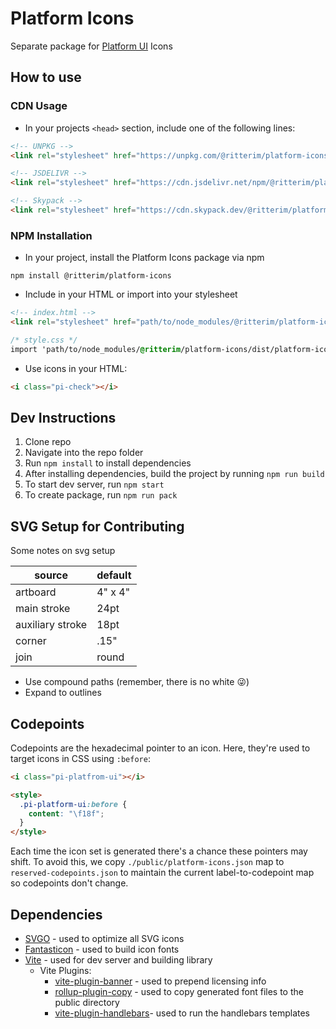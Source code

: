 # Platform Icons
Separate package for [Platform UI](https://github.com/ritterim/platform-ui) Icons

## How to use

### CDN Usage
- In your projects `<head>` section, include one of the following lines:

```html
<!-- UNPKG -->
<link rel="stylesheet" href="https://unpkg.com/@ritterim/platform-icons/dist/platform-icons.css"/>

<!-- JSDELIVR -->
<link rel="stylesheet" href="https://cdn.jsdelivr.net/npm/@ritterim/platform-icons/dist/platform-icons.css"/>

<!-- Skypack -->
<link rel="stylesheet" href="https://cdn.skypack.dev/@ritterim/platform-icons/dist/platform-icons.css"/>
```

### NPM Installation
- In your project, install the Platform Icons package via npm

```
npm install @ritterim/platform-icons
```

- Include in your HTML or import into your stylesheet
```html
<!-- index.html -->
<link rel="stylesheet" href="path/to/node_modules/@ritterim/platform-icons/dist/platform-icons.css"/>
```

```css
/* style.css */
import 'path/to/node_modules/@ritterim/platform-icons/dist/platform-icons.css'
```

- Use icons in your HTML:
```html
<i class="pi-check"></i>
```

## Dev Instructions
1. Clone repo
2. Navigate into the repo folder
3. Run `npm install` to install dependencies
4. After installing dependencies, build the project by running `npm run build`
5. To start dev server, run `npm start`
6. To create package, run `npm run pack`

## SVG Setup for Contributing

Some notes on svg setup

| source | default |
|---|---|
| artboard | 4" x 4" |
| main stroke | 24pt |
| auxiliary stroke | 18pt |
| corner | .15" |
| join |	round |

 - Use compound paths (remember, there is no white 😜)
 - Expand to outlines 

## Codepoints

Codepoints are the hexadecimal pointer to an icon. Here, they're used to target icons in CSS using `:before`:

```html
<i class="pi-platfrom-ui"></i>

<style>
  .pi-platform-ui:before {
    content: "\f18f";
  }
</style>
```

Each time the icon set is generated there's a chance these pointers may shift. To avoid this, we copy `./public/platform-icons.json` map to `reserved-codepoints.json` to maintain the current label-to-codepoint map so codepoints don't change. 

## Dependencies
- [SVGO](https://github.com/svg/svgo) - used to optimize all SVG icons
- [Fantasticon](https://github.com/tancredi/fantasticon) - used to build icon fonts
- [Vite](https://github.com/vitejs/vite) - used for dev server and building library
  - Vite Plugins:
    - [vite-plugin-banner](https://github.com/chengpeiquan/vite-plugin-banner) - used to prepend licensing info
    - [rollup-plugin-copy](https://github.com/vladshcherbin/rollup-plugin-copy) - used to copy generated font files to the public directory
    - [vite-plugin-handlebars](https://github.com/alexlafroscia/vite-plugin-handlebars)- used to run the handlebars templates

